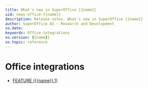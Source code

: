 ```yaml
---
title: What's new in SuperOffice {{name}}
uid: news-office-{{name}}
description: Release notes. What's new in SuperOffice {{name}}
author: SuperOffice AS – Research and Development
so.date: 
keywords: Office integrations
so.version: {{name}}
so.topic: reference
---
```


# Office integrations

* [FEATURE ({{name}}.1)][1]

<!-- Referenced links-->
[1]: {{name}}.1-update.md
